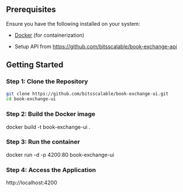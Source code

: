 
## Prerequisites

Ensure you have the following installed on your system:

- [Docker](https://www.docker.com/) (for containerization)

- Setup API from https://github.com/bitsscalable/book-exchange-api

## Getting Started

### Step 1: Clone the Repository

```bash
git clone https://github.com/bitsscalable/book-exchange-ui.git
cd book-exchange-ui
```

### Step 2: Build the Docker image

docker build -t book-exchange-ui .

### Step 3: Run the container

docker run -d -p 4200:80 book-exchange-ui

### Step 4: Access the Application

http://localhost:4200

